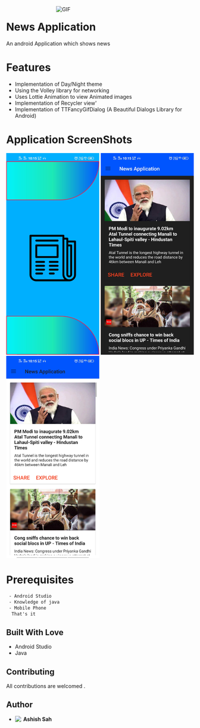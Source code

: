 <img align="right" alt="GIF"  width="370px" src="https://miro.medium.com/max/1600/0*K2WLMTExLyida7OR.gif" />

# News Application
An android Application which shows news

# Features
 * Implementation of Day/Night theme
 * Using the Volley  library for networking
 * Uses Lottie Animation to view Animated images
 * Implementation of Recycler view'
 * Implementation of TTFancyGifDialog (A Beautiful Dialogs Library for Android)
 
 # Application ScreenShots
   <abc><img src="Screen Shots/image (1).jpg" width=250></abc>
   <abc><img src="Screen Shots/image (2).jpg" width=250></abc>
   <abc><img src="Screen Shots/image (3).jpg" width=250></abc>

 # Prerequisites
 ```
  - Android Studio
  - Knowledge of java
  - Mobile Phone
   That's it
 ```
 
## Built With Love
* Android Studio
* Java

## Contributing

All contributions are welcomed .

## Author

* **Ashish Sah** <a href="https://www.linkedin.com/in/ashish-sah-943171160/">
  <img align="left" alt="Ashish LinkdeIN" width="22px" height="18px" src="https://cdn.jsdelivr.net/npm/simple-icons@v3/icons/linkedin.svg" />
</a>

